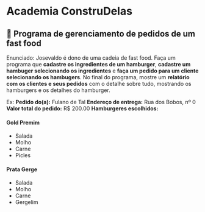 # Academia ConstruDelas
## 🌭 Programa de gerenciamento de pedidos de um fast food

Enunciado:
Josevaldo é dono de uma cadeia de fast food. Faça um programa que **cadastre os ingredientes de um hamburger**, **cadastre um hambuger selecionando os ingredientes** e **faça um pedido para um cliente selecionando os hambugers**. No final do programa, mostre um **relatório com os clientes e seus pedidos** com o detalhe sobre tudo, mostrando os hamburgers e os detalhes do hamburger.

Ex:
**Pedido do(a):** Fulano de Tal
**Endereço de entrega:** Rua dos Bobos, nº 0
**Valor total do pedido:** R$ 200.00
**Hamburgeres escolhidos:**
#### Gold Premim
- Salada
- Molho
- Carne
- Picles
#### Prata Gerge
- Salada
- Molho
- Carne
- Gergelim